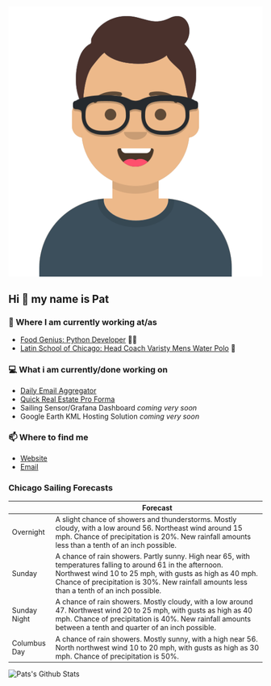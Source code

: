 [![Social banner for p-j-falconer](https://raw.githubusercontent.com/P-J-FALCONER/P-J-FALCONER/master/assets/avataaars.svg)](https://patfalconer.com/)
## Hi :wave: my name is Pat

### 💼 Where I am currently working at/as
- [Food Genius: Python Developer](https://getfoodgenius.com/) 🍔🐍
- [Latin School of Chicago: Head Coach Varisty Mens Water Polo](https://www.latinschool.org/) 🤽


### 💻 What i am currently/done working on
 - [Daily Email Aggregator](https://github.com/P-J-FALCONER/dott_daily_mail)
 - [Quick Real Estate Pro Forma](https://github.com/P-J-FALCONER/henry)
 - Sailing Sensor/Grafana Dashboard *coming very soon*
 - Google Earth KML Hosting Solution *coming very soon*

### 📫 Where to find me
 - [Website](https://patfalconer.com/)
 - [Email](mailto:patrick.j.falconer@gmail.com)


### Chicago Sailing Forecasts
|   | Forecast  |
|---|---|
| Overnight | A slight chance of showers and thunderstorms. Mostly cloudy, with a low around 56. Northeast wind around 15 mph. Chance of precipitation is 20%. New rainfall amounts less than a tenth of an inch possible. |
| Sunday | A chance of rain showers. Partly sunny. High near 65, with temperatures falling to around 61 in the afternoon. Northwest wind 10 to 25 mph, with gusts as high as 40 mph. Chance of precipitation is 30%. New rainfall amounts less than a tenth of an inch possible. |
| Sunday Night | A chance of rain showers. Mostly cloudy, with a low around 47. Northwest wind 20 to 25 mph, with gusts as high as 40 mph. Chance of precipitation is 40%. New rainfall amounts between a tenth and quarter of an inch possible. |
| Columbus Day | A chance of rain showers. Mostly sunny, with a high near 56. North northwest wind 10 to 20 mph, with gusts as high as 30 mph. Chance of precipitation is 50%. |

![Pats's Github Stats](https://github-readme-stats.vercel.app/api?username=p-j-falconer&show_icons=true&theme=radical)
